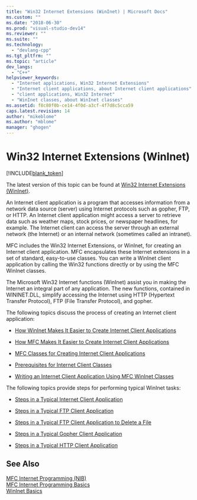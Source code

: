 ```yaml
---
title: "Win32 Internet Extensions (WinInet) | Microsoft Docs"
ms.custom: ""
ms.date: "2018-06-30"
ms.prod: "visual-studio-dev14"
ms.reviewer: ""
ms.suite: ""
ms.technology: 
  - "devlang-cpp"
ms.tgt_pltfrm: ""
ms.topic: "article"
dev_langs: 
  - "C++"
helpviewer_keywords: 
  - "Internet applications, Win32 Internet Extensions"
  - "Internet client applications, about Internet client applications"
  - "client applications, Win32 Internet"
  - "WinInet classes, about WinInet classes"
ms.assetid: f8c80f0b-ce14-4f0d-a3cf-4f7d8c5cca59
caps.latest.revision: 14
author: "mikeblome"
ms.author: "mblome"
manager: "ghogen"
---
```

# Win32 Internet Extensions (WinInet)
[!INCLUDE[blank_token](../includes/blank-token.md)]

The latest version of this topic can be found at [Win32 Internet Extensions (WinInet)](https://docs.microsoft.com/cpp/mfc/win32-internet-extensions-wininet).  
  
  
An Internet client application is a program that accesses information from a network data source (server) using Internet protocols such as gopher, FTP, or HTTP. An Internet client application might access a server to retrieve data such as weather maps, stock prices, or newspaper headlines, for example. The Internet client can access the server through an external network (the Internet) or an internal network (sometimes called an intranet).  
  
 MFC includes the Win32 Internet Extensions, or WinInet, for creating an Internet client application. MFC encapsulates these Internet extensions in a set of standard, easy-to-use classes. You can write a WinInet client application by calling the Win32 functions directly or by using the MFC WinInet classes.  
  
 The Microsoft Win32 Internet functions (WinInet) assist you in making the Internet an integral part of any application. The new functions, contained in WININET.DLL, simplify accessing the Internet using HTTP (Hypertext Transfer Protocol), FTP (File Transfer Protocol), and gopher.  
  
 The following topics discuss the process of creating an Internet client application:  
  
-   [How WinInet Makes It Easier to Create Internet Client Applications](../mfc/how-wininet-makes-it-easier-to-create-internet-client-applications.md)  
  
-   [How MFC Makes It Easier to Create Internet Client Applications](../mfc/how-mfc-makes-it-easier-to-create-internet-client-applications.md)  
  
-   [MFC Classes for Creating Internet Client Applications](../mfc/mfc-classes-for-creating-internet-client-applications.md)  
  
-   [Prerequisites for Internet Client Classes](../mfc/prerequisites-for-internet-client-classes.md)  
  
-   [Writing an Internet Client Application Using MFC WinInet Classes](../mfc/writing-an-internet-client-application-using-mfc-wininet-classes.md)  
  
 The following topics provide steps for performing typical WinInet tasks:  
  
-   [Steps in a Typical Internet Client Application](../mfc/steps-in-a-typical-internet-client-application.md)  
  
-   [Steps in a Typical FTP Client Application](../mfc/steps-in-a-typical-ftp-client-application.md)  
  
-   [Steps in a Typical FTP Client Application to Delete a File](../mfc/steps-in-a-typical-ftp-client-application-to-delete-a-file.md)  
  
-   [Steps in a Typical Gopher Client Application](../mfc/steps-in-a-typical-gopher-client-application.md)  
  
-   [Steps in a Typical HTTP Client Application](../mfc/steps-in-a-typical-http-client-application.md)  
  
## See Also  
 [MFC Internet Programming (NIB)](http://msdn.microsoft.com/en-us/0f7a1f3a-385b-4d56-a55b-0d766840c58a)   
 [MFC Internet Programming Basics](../mfc/mfc-internet-programming-basics.md)   
 [WinInet Basics](../mfc/wininet-basics.md)





